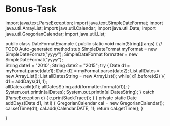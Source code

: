 # Bonus-Task

import java.text.ParseException;
import java.text.SimpleDateFormat;
import java.util.ArrayList;
import java.util.Calendar;
import java.util.Date;
import java.util.GregorianCalendar;
import java.util.List;

public class DateFormatExample {
    public static void main(String[] args) {
        // TODO Auto-generated method stub
        SimpleDateFormat myFormat = new SimpleDateFormat("yyyy");
        SimpleDateFormat formatter = new SimpleDateFormat("yyyy");  
        String date1 = "2010";
        String date2 = "2015";
        try {
            Date d1 = myFormat.parse(date1);
            Date d2 = myFormat.parse(date2);
            List<Date> allDates = new ArrayList<Date>();
            List<String> allDatesString = new ArrayList<String>();
            while( d1.before(d2) ){
                d1 = addDays(d1, 1);  
                allDates.add(d1);
                allDatesString.add(formatter.format(d1));
            }
            System.out.println(allDates);
            System.out.println(allDatesString);
        } catch (ParseException e) {
        e.printStackTrace();
        }
    }
    private static Date addDays(Date d1, int i) {
        GregorianCalendar cal = new GregorianCalendar();
        cal.setTime(d1);
        cal.add(Calendar.DATE, 1);
        return cal.getTime();
    }

}
